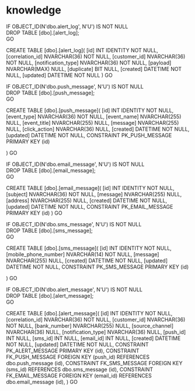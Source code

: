 # knowledge

IF OBJECT_ID(N'dbo.alert_log', N'U') IS NOT NULL  
   DROP TABLE [dbo].[alert_log];  
GO


CREATE TABLE [dbo].[alert_log](
[id]	INT IDENTITY NOT NULL,
[correlation_id]	NVARCHAR(36) 	NOT NULL, 
[customer_id]	NVARCHAR(36) NOT NULL,
[notification_type]	NVARCHAR(36) NOT NULL,
[payload] NVARCHAR(MAX) NULL,
[duplicate]	BIT NULL,
[created]	DATETIME 	NOT NULL,
[updated]	DATETIME 	NOT NULL
)
GO

IF OBJECT_ID(N'dbo.push_message', N'U') IS NOT NULL  
   DROP TABLE [dbo].[push_message];  
GO

CREATE TABLE [dbo].[push_message](
[id]	INT IDENTITY NOT NULL,
[event_type]	NVARCHAR(36) NOT NULL,
[event_name]	NVARCHAR(255) NULL,
[event_title]	NVARCHAR(255) NULL,
[message]	NVARCHAR(255) NULL,
[click_action] NVARCHAR(36) NULL,
[created]	DATETIME 	NOT NULL,
[updated]	DATETIME 	NOT NULL,
CONSTRAINT PK_PUSH_MESSAGE PRIMARY KEY (id)

)
GO

IF OBJECT_ID(N'dbo.email_message', N'U') IS NOT NULL  
   DROP TABLE [dbo].[email_message];  
GO


CREATE TABLE [dbo].[email_message](
[id]	INT IDENTITY NOT NULL,
[subject]	NVARCHAR(36) NOT NULL,
[message]	NVARCHAR(255) NULL,
[address]	NVARCHAR(255) NULL,
[created]	DATETIME 	NOT NULL,
[updated]	DATETIME 	NOT NULL,
CONSTRAINT PK_EMAIL_MESSAGE PRIMARY KEY (id)
)
GO

IF OBJECT_ID(N'dbo.sms_message', N'U') IS NOT NULL  
   DROP TABLE [dbo].[sms_message];  
GO


CREATE TABLE [dbo].[sms_message](
[id]	INT IDENTITY NOT NULL,
[mobile_phone_number]	NVARCHAR(14) NOT NULL,
[message]	NVARCHAR(255) NULL,
[created]	DATETIME 	NOT NULL,
[updated]	DATETIME 	NOT NULL,
CONSTRAINT PK_SMS_MESSAGE PRIMARY KEY (id)

)
GO

IF OBJECT_ID(N'dbo.alert_message', N'U') IS NOT NULL  
   DROP TABLE [dbo].[alert_message];  
GO


CREATE TABLE [dbo].[alert_message](
[id]	INT IDENTITY NOT NULL,
[correlation_id]	NVARCHAR(36) 	NOT NULL, 
[customer_id]	NVARCHAR(36) NOT NULL,
[bank_number]	NVARCHAR(255) NULL,
[source_channel]	NVARCHAR(36) NULL,
[notification_type]	NVARCHAR(36) NULL,
[push_id] INT NULL,
[sms_id] INT NULL,
[email_id] INT NULL,
[created]	DATETIME 	NOT NULL,
[updated]	DATETIME 	NOT NULL,
CONSTRAINT PK_ALERT_MESSAGE PRIMARY KEY (id),
CONSTRAINT FK_PUSH_MESSAGE FOREIGN KEY (push_id) REFERENCES dbo.push_message (id),
CONSTRAINT FK_SMS_MESSAGE FOREIGN KEY (sms_id) REFERENCES dbo.sms_message (id),
CONSTRAINT FK_EMAIL_MESSAGE FOREIGN KEY (email_id) REFERENCES dbo.email_message (id),
)
GO
